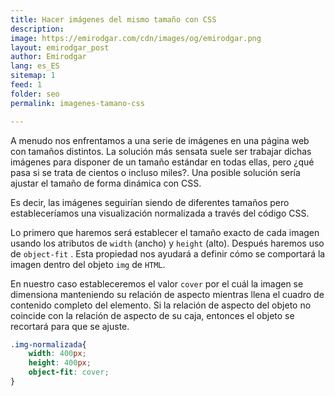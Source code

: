 ```yaml
---
title: Hacer imágenes del mismo tamaño con CSS
description: 
image: https://emirodgar.com/cdn/images/og/emirodgar.png
layout: emirodgar_post
author: Emirodgar
lang: es_ES
sitemap: 1
feed: 1
folder: seo
permalink: imagenes-tamano-css

--- 
```


A menudo nos enfrentamos a una serie de imágenes en una página web con tamaños distintos. La solución más sensata suele ser trabajar dichas imágenes para disponer de un tamaño estándar en todas ellas, pero ¿qué pasa si se trata de cientos o incluso miles?. Una posible solución sería ajustar el tamaño de forma dinámica con CSS.

Es decir, las imágenes seguirían siendo de diferentes tamaños pero estableceríamos una visualización normalizada a través del código CSS.

Lo primero que haremos será establecer el tamaño exacto de cada imagen usando los atributos de `width` (ancho) y `height` (alto). Después haremos uso de `object-fit` . Esta propiedad nos ayudará a definir cómo se comportará la imagen dentro del objeto `img` de `HTML`.

En nuestro caso estableceremos el valor `cover` por el cuál la imagen se dimensiona manteniendo su relación de aspecto mientras llena el cuadro de contenido completo del elemento. Si la relación de aspecto del objeto no coincide con la relación de aspecto de su caja, entonces el objeto se recortará para que se ajuste.

```css
.img-normalizada{
	width: 400px;
	height: 400px;
	object-fit: cover;
}
```

<!--stackedit_data:
eyJoaXN0b3J5IjpbMTIxNDk5OTM2MV19
-->